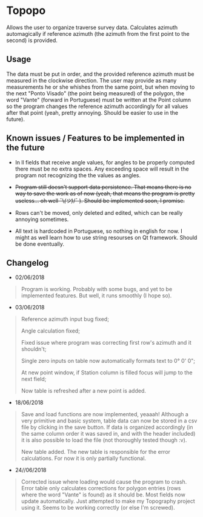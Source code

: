 # Topopo

Allows the user to organize traverse survey data. Calculates azimuth automagically if reference azimuth (the azimuth from the first point to the second) is provided.

## Usage

The data must be put in order, and the provided reference azimuth must be measured in the clockwise direction. The user may provide as many measurements he or she whishes from the same point, but when moving to the next "Ponto Visado" (the point being measured) of the polygon, the word "Vante" (forward in Portuguese) must be written at the Point column so the program changes the reference azimuth accordingly for all values after that point (yeah, pretty annoying. Should be easier to use in the future).

## Known issues / Features to be implemented in the future

   * In ll fields that receive angle values, for angles to be properly computed there must be no extra spaces. Any exceeding space will result in the program not recognizing the the values as angles.

  * ~~Program still doesn't support data persistence. That means there is no way to save the work as of now (yeah, that means the program is pretty useless... oh well ¯\\_(ツ)_/¯ ). Should be implemented soon, I promise.~~
  
  * Rows can't be moved, only deleted and edited, which can be really annoying sometimes.
 
  * All text is hardcoded in Portuguese, so nothing in english for now. I might as well learn how to use string resourses on Qt framework. Should be done eventually.
 
 ## Changelog
 
  * 02/06/2018
  > Program is working. Probably with some bugs, and yet to be implemented features. But well, it runs smoothly (I hope so).
  * 03/06/2018
  > Reference azimuth input bug fixed;
  >
  > Angle calculation fixed;
  >
  > Fixed issue where program was correcting first row's azimuth and it shouldn't;
  >
  > Single zero inputs on table now automatically formats text to 0° 0' 0";
  >
  > At new point window, if Station column is filled focus will jump to the next field;
  >
  > Now table is refreshed after a new point is added.
  * 18/06/2018
  > Save and load functions are now implemented, yeaaah! Although a very primitive and basic system, table data can now be stored in a csv file by clicking in the save button. If data is organized accordingly (in the same column order it was saved in, and with the header included) it is also possible to load the file (not thoroughly tested though :v).
  >
  >New table added. The new table is responsible for the error calculations. For now it is only partially functional.
  * 24//06/2018
  > Corrected issue where loading would cause the program to crash.
  > Error table only calculates corrections for polygon entries (rows where the word "Vante" is found) as it should be.
  > Most fields now update automatically.
  > Just attempted to make my Topography project using it. Seems to be working correctly (or else I'm screwed).